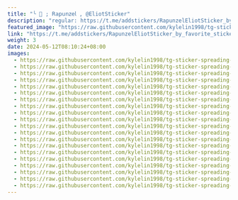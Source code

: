 ```yaml
---
title: "╰ 🏰 ; 𝖱𝖺𝗉𝗎𝗇𝗓𝖾𝗅 , @EliotSticker"
description: "regular: https://t.me/addstickers/RapunzelEliotSticker_by_favorite_stickers_bot"
featured_image: "https://raw.githubusercontent.com/kylelin1998/tg-sticker-spreading-worldwide-images/main/img/95b527b4-29ef-47e4-8072-e97568707c39.jpg"
link: "https://t.me/addstickers/RapunzelEliotSticker_by_favorite_stickers_bot"
weight: 3
date: 2024-05-12T08:10:24+08:00
images:
  - https://raw.githubusercontent.com/kylelin1998/tg-sticker-spreading-worldwide-images/main/img/95b527b4-29ef-47e4-8072-e97568707c39.jpg
  - https://raw.githubusercontent.com/kylelin1998/tg-sticker-spreading-worldwide-images/main/img/6ee2b2c0-d18c-45db-8a60-c7ea8cc89c95.jpg
  - https://raw.githubusercontent.com/kylelin1998/tg-sticker-spreading-worldwide-images/main/img/9300b234-296e-44b3-8bc1-8237822deb18.jpg
  - https://raw.githubusercontent.com/kylelin1998/tg-sticker-spreading-worldwide-images/main/img/185f232c-2cd4-4060-996c-0ba92b9cd810.jpg
  - https://raw.githubusercontent.com/kylelin1998/tg-sticker-spreading-worldwide-images/main/img/b1336581-5218-4c83-8def-37fb59a4b43a.jpg
  - https://raw.githubusercontent.com/kylelin1998/tg-sticker-spreading-worldwide-images/main/img/818273ec-97cd-4857-aa38-7f44aeda97b5.jpg
  - https://raw.githubusercontent.com/kylelin1998/tg-sticker-spreading-worldwide-images/main/img/6e8b970c-9435-4486-888c-b6a57b1d1eef.jpg
  - https://raw.githubusercontent.com/kylelin1998/tg-sticker-spreading-worldwide-images/main/img/8682d697-ce49-4ba9-a7b6-7f2d4b904127.jpg
  - https://raw.githubusercontent.com/kylelin1998/tg-sticker-spreading-worldwide-images/main/img/41da8a12-3e76-4709-b5dc-a401c0c44436.jpg
  - https://raw.githubusercontent.com/kylelin1998/tg-sticker-spreading-worldwide-images/main/img/49ebbfd8-7d64-4b62-8f07-709733147715.jpg
  - https://raw.githubusercontent.com/kylelin1998/tg-sticker-spreading-worldwide-images/main/img/a96d3a6d-54e6-431a-8aed-2fcac9061124.jpg
  - https://raw.githubusercontent.com/kylelin1998/tg-sticker-spreading-worldwide-images/main/img/0b6f97b2-a755-46c8-8197-b8416451b0fc.jpg
  - https://raw.githubusercontent.com/kylelin1998/tg-sticker-spreading-worldwide-images/main/img/87fb8586-ac51-43b8-9d00-533d9517336e.jpg
  - https://raw.githubusercontent.com/kylelin1998/tg-sticker-spreading-worldwide-images/main/img/399ecf7f-9311-4522-8bf1-db4ed85f4ce1.jpg
  - https://raw.githubusercontent.com/kylelin1998/tg-sticker-spreading-worldwide-images/main/img/4f3b0158-d64d-41f1-93f7-4572624b3186.jpg
  - https://raw.githubusercontent.com/kylelin1998/tg-sticker-spreading-worldwide-images/main/img/82c4663e-5f91-49f4-8f08-77837102bb1d.jpg
  - https://raw.githubusercontent.com/kylelin1998/tg-sticker-spreading-worldwide-images/main/img/235234e9-81a1-40a3-bdcd-addd84aa1c6c.jpg
  - https://raw.githubusercontent.com/kylelin1998/tg-sticker-spreading-worldwide-images/main/img/f2199e47-5881-4da9-9e51-5e7f72f0b482.jpg
  - https://raw.githubusercontent.com/kylelin1998/tg-sticker-spreading-worldwide-images/main/img/9acb155b-1788-4265-a69c-8563dca58178.jpg
  - https://raw.githubusercontent.com/kylelin1998/tg-sticker-spreading-worldwide-images/main/img/f32b59b2-ef32-4bdf-9b03-6162a5842f9a.jpg
---
```

